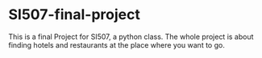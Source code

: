# SI507-final-project
This is a final Project for SI507, a python class. The whole project is about finding hotels and restaurants at the place where you want to go.  
